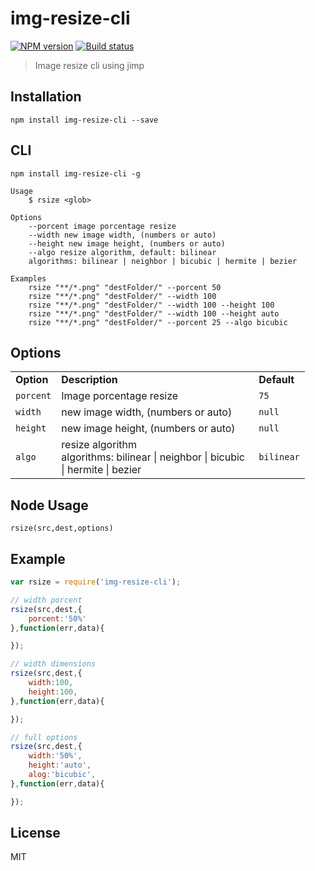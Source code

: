 # img-resize-cli

[![NPM version][npm-image]][npm-url]
[![Build status][travis-image]][travis-url]
<!-- [![Test coverage][coveralls-image]][coveralls-url] -->

> Image resize cli using jimp

## Installation

```
npm install img-resize-cli --save
```

## CLI

```
npm install img-resize-cli -g
```

```
Usage
	$ rsize <glob>

Options
	--porcent image porcentage resize
	--width new image width, (numbers or auto)
	--height new image height, (numbers or auto)
	--algo resize algorithm, default: bilinear
	algorithms: bilinear | neighbor | bicubic | hermite | bezier

Examples
	rsize "**/*.png" "destFolder/" --porcent 50
	rsize "**/*.png" "destFolder/" --width 100
	rsize "**/*.png" "destFolder/" --width 100 --height 100
	rsize "**/*.png" "destFolder/" --width 100 --height auto
	rsize "**/*.png" "destFolder/" --porcent 25 --algo bicubic
```

## Options

<table>
<tr>
<td><strong>Option</strong></td>
<td width="300"><strong>Description</strong></td>
<td><strong>Default</strong></td>
</tr>
<tr>
<td><code>porcent</code></td>
<td>Image porcentage resize</td>
<td><code>75</code></td>
</tr>
<tr>
<td><code>width</code></td>
<td>new image width, (numbers or auto)</td>
<td><code>null</code></td>
</tr>
<tr>
<td><code>height</code></td>
<td>new image height, (numbers or auto)</td>
<td><code>null</code></td>
</tr>
<tr>
<td><code>algo</code></td>
<td>resize algorithm<br>
algorithms: bilinear | neighbor | bicubic | hermite | bezier</td>
<td><code>bilinear</code></td>
</tr>
</table>

## Node Usage

```
rsize(src,dest,options)
```

## Example 

```javascript
var rsize = require('img-resize-cli');

// width porcent
rsize(src,dest,{
	porcent:'50%'
},function(err,data){

});

// width dimensions
rsize(src,dest,{
	width:100,
	height:100, 
},function(err,data){

});

// full options 
rsize(src,dest,{
	width:'50%',
	height:'auto', 
	alog:'bicubic', 
},function(err,data){

});
```

## License

MIT

[npm-image]: https://img.shields.io/npm/v/img-resize-cli.svg?style=flat-square
[npm-url]: https://npmjs.org/package/img-resize-cli
[travis-image]: https://img.shields.io/travis/webcaetano/img-resize-cli.svg?style=flat-square
[travis-url]: https://travis-ci.org/webcaetano/img-resize-cli
